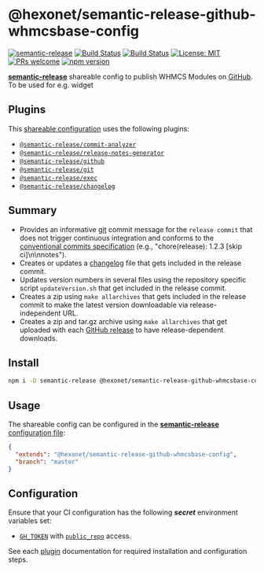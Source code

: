 # @hexonet/semantic-release-github-whmcsbase-config

[![semantic-release](https://img.shields.io/badge/%20%20%F0%9F%93%A6%F0%9F%9A%80-semantic--release-e10079.svg)](https://github.com/semantic-release/semantic-release)
[![Build Status](https://github.com/hexonet/semantic-release-github-whmcsbase-config/workflows/Release/badge.svg?branch=master)](https://github.com/hexonet/semantic-release-github-whmcsbase-config/workflows/Release/badge.svg?branch=master)
[![Build Status](https://travis-ci.com/hexonet/semantic-release-github-whmcsbase-config.svg?branch=master)](https://travis-ci.com/hexonet/semantic-release-github-whmcsbase-config)
[![License: MIT](https://img.shields.io/badge/License-MIT-blue.svg)](https://opensource.org/licenses/MIT)
[![PRs welcome](https://img.shields.io/badge/PRs-welcome-brightgreen.svg)](https://github.com/hexonet/semantic-release-github-whmcsbase-config/blob/master/CONTRIBUTING.md)
[![npm version](https://img.shields.io/npm/v/@hexonet/semantic-release-github-whmcsbase-config/latest.svg?style=popout-square&logo=npm)](https://www.npmjs.com/package/@hexonet/semantic-release-github-whmcsbase-config)

[**semantic-release**](https://github.com/semantic-release/semantic-release) shareable config to publish WHMCS Modules on [GitHub](https://github.com). To be used for e.g. widget

## Plugins

This [shareable configuration](https://github.com/hexonet/semantic-release-github-whmcsbase-config/blob/master/.sharedreleaserc.json) uses the following plugins:

- [`@semantic-release/commit-analyzer`](https://github.com/semantic-release/commit-analyzer)
- [`@semantic-release/release-notes-generator`](https://github.com/semantic-release/release-notes-generator)
- [`@semantic-release/github`](https://github.com/semantic-release/github)
- [`@semantic-release/git`](https://github.com/semantic-release/git)
- [`@semantic-release/exec`](https://github.com/semantic-release/exec)
- [`@semantic-release/changelog`](https://github.com/semantic-release/changelog)

## Summary

- Provides an informative [git](https://github.com/semantic-release/git) commit message for the `release commit` that does not trigger continuous integration and conforms to the [conventional commits specification](https://www.conventionalcommits.org/) (e.g., "chore(release): 1.2.3 [skip ci]\n\nnotes").
- Creates or updates a [changelog](https://github.com/semantic-release/changelog) file that gets included in the release commit.
- Updates version numbers in several files using the repository specific script `updateVersion.sh` that get included  in the release commit.
- Creates a zip using `make allarchives` that gets included in the release commit to make the latest version downloadable via release-independent URL.
- Creates a zip and tar.gz archive using `make allarchives` that get uploaded with each [GitHub release](https://github.com/semantic-release/github) to have release-dependent downloads.

## Install

```bash
npm i -D semantic-release @hexonet/semantic-release-github-whmcsbase-config
```

## Usage

The shareable config can be configured in the [**semantic-release** configuration file](https://github.com/semantic-release/semantic-release/blob/master/docs/usage/configuration.md#configuration):

```json
{
  "extends": "@hexonet/semantic-release-github-whmcsbase-config",
  "branch": "master"
}
```

## Configuration

Ensure that your CI configuration has the following **_secret_** environment variables set:

- [`GH_TOKEN`](https://github.com/settings/tokens) with [`public_repo`](https://developer.github.com/apps/building-oauth-apps/understanding-scopes-for-oauth-apps/#available-scopes) access.

See each [plugin](#plugins) documentation for required installation and configuration steps.
